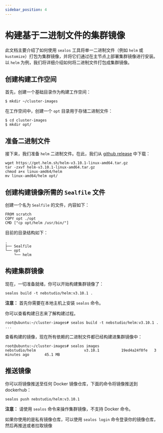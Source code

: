 ```yaml
---
sidebar_position: 4
---
```


# 构建基于二进制文件的集群镜像

此文档主要介绍了如何使用 `sealos` 工具将单一二进制文件（例如 `helm` 或 `kustomize`）打包为集群镜像，并将它们通过在主节点上部署集群镜像进行安装。以 `helm` 为例，我们将详细介绍如何将二进制文件打包成集群镜像。

## 创建构建工作空间

首先，创建一个基础目录作为构建工作空间：

```shell
$ mkdir ~/cluster-images
```

在工作空间中，创建一个 `opt` 目录用于存储二进制文件：

```shell
$ cd cluster-images
$ mkdir opt/
```

## 准备二进制文件

接下来，我们准备 `helm` 二进制文件。在此，我们从 [github release](https://github.com/helm/helm/releases) 中下载：

```shell
wget https://get.helm.sh/helm-v3.10.1-linux-amd64.tar.gz
tar -zxvf helm-v3.10.1-linux-amd64.tar.gz
chmod a+x linux-amd64/helm
mv linux-amd64/helm opt/
```

## 创建构建镜像所需的 `Sealfile` 文件

创建一个名为 `Sealfile` 的文件，内容如下：

```shell
FROM scratch
COPY opt ./opt
CMD ["cp opt/helm /usr/bin/"]
```

目前的目录结构如下：

```
.
├── Sealfile
└── opt
    └── helm
```

## 构建集群镜像

现在，一切准备就绪，你可以开始构建集群镜像了：

```shell
sealos build -t nebstudio/helm:v3.10.1 .
```

**注意：** 首先你需要在本地主机上安装 `sealos` 命令。

你可以查看构建日志来了解构建过程。

```shell
root@ubuntu:~/cluster-images# sealos build -t nebstudio/helm:v3.10.1 .
...
```

查看构建的镜像，现在所有依赖的二进制文件都已经构建进集群镜像中：

```shell
root@ubuntu:~/cluster-images# sealos images
nebstudio/helm                      v3.10.1          19ed4a24f0fe   3 minutes ago       45.1 MB
```

## 推送镜像

你可以将镜像推送至任何 Docker 镜像仓库，下面的命令将镜像推送到 dockerhub：

```shell
sealos push nebstudio/helm:v3.10.1
```

**注意：** 请使用 `sealos` 命令来操作集群镜像，不支持 Docker 命令。

如果你使用的是私有镜像仓库，可以使用 `sealos login` 命令登录你的镜像仓库，然后再推送或者拉取镜像

